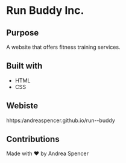 # Run Buddy Inc.

## Purpose
A website that offers fitness training services.

## Built with
* HTML
* CSS

## Webiste 
hhtps:/andreaspencer.github.io/run--buddy

## Contributions
Made with ❤️ by Andrea Spencer
